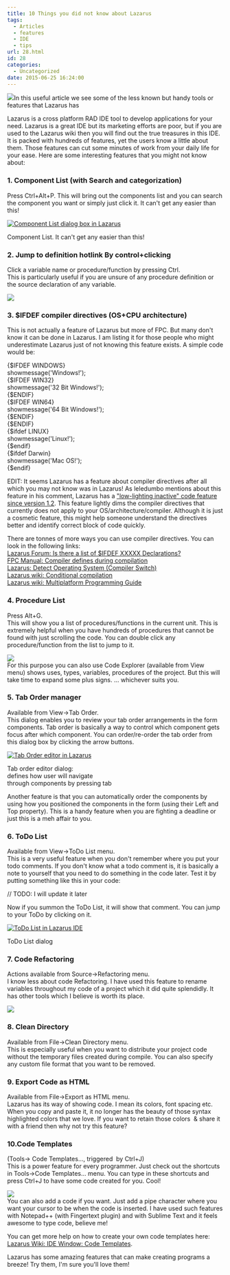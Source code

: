 ```yaml
---
title: 10 Things you did not know about Lazarus
tags:
  - Articles
  - features
  - IDE
  - tips
url: 28.html
id: 28
categories:
  - Uncategorized
date: 2015-06-25 16:24:00
---
```


![](http://3.bp.blogspot.com/-oA9UpWFum6w/Ubtes8bszUI/AAAAAAAABB0/R2a6EWkKgeE/s1600/Lazarus-Logo.png)In this useful article we see some of the less known but handy tools or features that Lazarus has  
  
Lazarus is a cross platform RAD IDE tool to develop applications for your need. Lazarus is a great IDE but its marketing efforts are poor, but if you are used to the Lazarus wiki then you will find out the true treasures in this IDE. It is packed with hundreds of features, yet the users know a little about them. Those features can cut some minutes of work from your daily life for your ease. Here are some interesting features that you might not know about:  
  

### 1\. Component List (with Search and categorization)

Press Ctrl+Alt+P. This will bring out the components list and you can search the component you want or simply just click it. It can't get any easier than this!  
  

[![Component List dialog box in Lazarus](http://3.bp.blogspot.com/-IVScI2046Qc/VYwjZuBLixI/AAAAAAAAB_Q/RJYAUnzTn8M/s320/Component-List.gif "Component List dialog box in Lazarus")](http://3.bp.blogspot.com/-IVScI2046Qc/VYwjZuBLixI/AAAAAAAAB_Q/RJYAUnzTn8M/s1600/Component-List.gif)

Component List. It can't get any easier than this!

  

### 2\. Jump to definition hotlink By control+clicking

Click a variable name or procedure/function by pressing Ctrl.  
This is particularly useful if you are unsure of any procedure definition or the source declaration of any variable.  
  
![](http://3.bp.blogspot.com/-5GuMiMx0R98/VYwkm5HSIkI/AAAAAAAAB_Y/6P88LuaL0IM/s1600/Code-Hotlink-Definition-Search-Lazarus.gif)  

### 3\. $IFDEF compiler directives (OS+CPU architecture)

This is not actually a feature of Lazarus but more of FPC. But many don't know it can be done in Lazarus. I am listing it for those people who might underestimate Lazarus just of not knowing this feature exists. A simple code would be:  

{$IFDEF WINDOWS}  
 showmessage('Windows!');  
 {$IFDEF WIN32}  
 showmessage('32 Bit Windows!');  
 {$ENDIF}  
 {$IFDEF WIN64}  
 showmessage('64 Bit Windows!');  
 {$ENDIF}  
{$ENDIF}  
{$ifdef LINUX}  
 showmessage('Linux!');  
{$endif}  
{$ifdef Darwin}  
 showmessage('Mac OS!');  
{$endif}  

  
  
EDIT: It seems Lazarus has a feature about compiler directives after all which you may not know was in Lazarus! As leledumbo mentions about this feature in his comment, Lazarus has a ["low-lighting inactive" code feature since version 1.2](http://wiki.lazarus.freepascal.org/New_IDE_features_since#Low-lighting_inactive_.24IFDEF_code). This feature lightly dims the compiler directives that currently does not apply to your OS/architecture/compiler. Although it is just a cosmetic feature, this might help someone understand the directives better and identify correct block of code quickly.  
  
There are tonnes of more ways you can use compiler directives. You can look in the following links:  
[Lazarus Forum: Is there a list of $IFDEF XXXXX Declarations?](http://forum.lazarus.freepascal.org/index.php?topic=15869.0)  
[FPC Manual: Compiler defines during compilation](http://www.freepascal.org/docs-html/prog/progap7.html)  
[Lazarus: Detect Operating System (Compiler Switch)](http://www.askingbox.com/tip/lazarus-detect-operating-system-compiler-switch)  
[Lazarus wiki: Conditional compilation](http://wiki.freepascal.org/Conditional_compilation)  
[Lazarus wiki: Multiplatform Programming Guide](http://wiki.lazarus.freepascal.org/Multiplatform_Programming_Guide)  
  

### 4\. Procedure List

Press Alt+G.  
This will show you a list of procedures/functions in the current unit. This is extremely helpful when you have hundreds of procedures that cannot be found with just scrolling the code. You can double click any procedure/function from the list to jump to it.  
  
![](http://2.bp.blogspot.com/-NGeUQLw0puI/VYwloL7r8tI/AAAAAAAAB_g/bVgoPz2ly1M/s1600/procedure-list-lazarus.gif)  
For this purpose you can also use Code Explorer (available from View menu) shows uses, types, variables, procedures of the project. But this will take time to expand some plus signs. ... whichever suits you.  
  

### 5\. Tab Order manager

Available from View->Tab Order.  
This dialog enables you to review your tab order arrangements in the form components. Tab order is basically a way to control which component gets focus after which component. You can order/re-order the tab order from this dialog box by clicking the arrow buttons.  
  

[![Tab Order editor in Lazarus](http://3.bp.blogspot.com/-CuQl7IcmVYM/VYwmcKqNK9I/AAAAAAAAB_o/Zj8wNsWOg8c/s320/Tab-order-editor-lazarus.gif "Tab Order editor in Lazarus")](http://3.bp.blogspot.com/-CuQl7IcmVYM/VYwmcKqNK9I/AAAAAAAAB_o/Zj8wNsWOg8c/s1600/Tab-order-editor-lazarus.gif)

Tab order editor dialog:  
defines how user will navigate  
through components by pressing tab

  
Another feature is that you can automatically order the components by using how you positioned the components in the form (using their Left and Top property). This is a handy feature when you are fighting a deadline or just this is a meh affair to you.  
  

### 6\. ToDo List

Available from View->ToDo List menu.  
This is a very useful feature when you don't remember where you put your todo comments. If you don't know what a todo comment is, it is basically a note to yourself that you need to do something in the code later. Test it by putting something like this in your code:  
  

// TODO: I will update it later

  
Now if you summon the ToDo List, it will show that comment. You can jump to your ToDo by clicking on it.  
  

[![ToDo List in Lazarus IDE](http://4.bp.blogspot.com/-XXZYqzMHO58/VYwn1_MuBdI/AAAAAAAAB_0/e2JvwaZ7s0E/s320/ToDo-List-dialog-Lazarus.gif "ToDo List dialog")](http://4.bp.blogspot.com/-XXZYqzMHO58/VYwn1_MuBdI/AAAAAAAAB_0/e2JvwaZ7s0E/s1600/ToDo-List-dialog-Lazarus.gif)

ToDo List dialog

  

### 7\. Code Refactoring

Actions available from Source->Refactoring menu.  
I know less about code Refactoring. I have used this feature to rename variables throughout my code of a project which it did quite splendidly. It has other tools which I believe is worth its place.  
  
![](http://3.bp.blogspot.com/-8gShutwn5-E/VYwoWaPgE_I/AAAAAAAAB_8/Xqp-RoqqHYQ/s1600/Refactoring-menu-lazarus.gif)  

### 8\. Clean Directory

Available from File->Clean Directory menu.  
This is especially useful when you want to distribute your project code without the temporary files created during compile. You can also specify any custom file format that you want to be removed.  
  

### 9\. Export Code as HTML

Available from File->Export as HTML menu.  
Lazarus has its way of showing code. I mean its colors, font spacing etc. When you copy and paste it, it no longer has the beauty of those syntax highlighted colors that we love. If you want to retain those colors  & share it with a friend then why not try this feature?  
  

### 10.Code Templates 

(Tools-> Code Templates..., triggered  by Ctrl+J)  
This is a power feature for every programmer. Just check out the shortcuts in Tools->Code Templates... menu. You can type in these shortcuts and press Ctrl+J to have some code created for you. Cool!  
  
![](http://1.bp.blogspot.com/-1FXaaCk0-JA/VYwpK4kX9jI/AAAAAAAACAE/tLKnNU_2ZBc/s1600/Code-templates-dialog-lazarus.gif)  
You can also add a code if you want. Just add a pipe character where you want your cursor to be when the code is inserted. I have used such features with Notepad++ (with Fingertext plugin) and with Sublime Text and it feels awesome to type code, believe me!  
  
You can get more help on how to create your own code templates here: [Lazarus Wiki: IDE Window: Code Templates](http://wiki.lazarus.freepascal.org/IDE_Window:_Code_Templates).  
  
  
Lazarus has some amazing features that can make creating programs a breeze! Try them, I'm sure you'll love them!